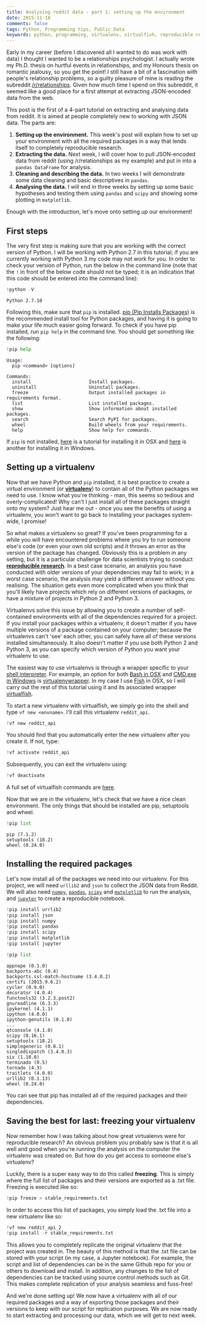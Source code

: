 ```yaml
---
title: Analysing reddit data - part 1: setting up the environment    
date: 2015-11-18  
comments: false  
tags: Python, Programming tips, Public Data   
keywords: python, programming, virtualenv, virtualfish, reproducible research  
---
```


Early in my career (before I discovered all I wanted to do was work with data) I thought I wanted to be a relationships psychologist. I actually wrote my Ph.D. thesis on hurtful events in relationships, and my Honours thesis on romantic jealousy, so you get the point! I still have a bit of a fascination with people's relationship problems, so a guilty pleasure of mine is reading the subreddit [/r/relationships](https://www.reddit.com/r/relationships#hme). Given how much time I spend on this subreddit, it seemed like a good place for a first attempt at extracting JSON-encoded data from the web.

This post is the first of a 4-part tutorial on extracting and analysing data from reddit. It is aimed at people completely new to working with JSON data. The parts are:   
1. **Setting up the environment.** This week's post will explain how to set up your environment with all the required packages in a way that lends itself to completely reproducible research.   
2. **Extracting the data.** Next week, I will cover how to pull JSON-encoded data from reddit (using /r/relationships as my example) and put in into a `pandas DataFrame` for analysis.   
3. **Cleaning and describing the data.** In two weeks I will demonstrate some data cleaning and basic descriptives in `pandas`.   
4. **Analysing the data.** I will end in three weeks by setting up some basic hypotheses and testing them using `pandas` and `scipy` and showing some plotting in `matplotlib`.   

Enough with the introduction, let's move onto setting up our environment!

## First steps

The very first step is making sure that you are working with the correct version of Python. I will be working with Python 2.7 in this tutorial; if you are currently working with Python 3 my code may not work for you. In order to check your version of Python, run the below in the command line (note that the `!` in front of the below code should not be typed; it is an indication that this code should be entered into the command line):


```python
!python -V
```

    Python 2.7.10


Following this, make sure that `pip` is installed. [pip (Pip Installs Packages)](https://pip.pypa.io/en/stable/) is the recommended install tool for Python packages, and having it is going to make your life much easier going forward. To check if you have pip installed, run `pip help` in the command line. You should get something like the following:


```python
!pip help
```

    
    Usage:   
      pip <command> [options]
    
    Commands:
      install                     Install packages.
      uninstall                   Uninstall packages.
      freeze                      Output installed packages in requirements format.
      list                        List installed packages.
      show                        Show information about installed packages.
      search                      Search PyPI for packages.
      wheel                       Build wheels from your requirements.
      help                        Show help for commands.



If `pip` is not installed, [here](http://jamie.curle.io/posts/installing-pip-virtualenv-and-virtualenvwrapper-on-os-x/) is a tutorial for installing it in OSX and [here](http://www.tylerbutler.com/2012/05/how-to-install-python-pip-and-virtualenv-on-windows-with-powershell/) is another for installing it in Windows.

## Setting up a virtualenv

Now that we have Python and `pip` installed, it is best practice to create a virtual environment (or [**virtualenv**](http://docs.python-guide.org/en/latest/dev/virtualenvs/)) to contain all of the Python packages we need to use. I know what you're thinking - man, this seems so tedious and overly-complicated! Why can't I just install all of these packages straight onto my system? Just hear me out - once you see the benefits of using a virtualenv, you won't want to go back to installing your packages system-wide, I promise!

So what makes a virtualenv so great? If you've been programming for a while you will have encountered problems where you try to run someone else's code (or even your own old scripts) and it throws an error as the version of the package has changed. Obviously this is a problem in any setting, but it is a particular challenge for data scientists trying to conduct [**reproducible research**](https://en.wikipedia.org/wiki/Reproducibility#Reproducible_research). In a best case scenario, an analysis you have conducted with older versions of your dependencies may fail to work; in a worst case scenario, the analysis may yield a different answer without you realising. The situation gets even more complicated when you think that you'll likely have projects which rely on different versions of packages, or have a mixture of projects in Python 2 and Python 3.

Virtualenvs solve this issue by allowing you to create a number of self-contained environments with all of the dependencies required for a project. If you install your packages within a virtualenv, it doesn't matter if you have multiple versions of a package contained on your computer; because the virtualenvs can't 'see' each other, you can safely have all of these versions installed simultaneously. It also doesn't matter if you use both Python 2 and Python 3, as you can specify which version of Python you want your virtualenv to use.

The easiest way to use virtualenvs is through a wrapper specific to your [shell interpreter](https://en.wikipedia.org/wiki/Unix_shell). For example, an option for both [Bash in OSX](http://jamie.curle.io/posts/installing-pip-virtualenv-and-virtualenvwrapper-on-os-x/) and [CMD.exe in Windows](http://www.tylerbutler.com/2012/05/how-to-install-python-pip-and-virtualenv-on-windows-with-powershell/) is [virtualenvwrapper](https://virtualenvwrapper.readthedocs.org/en/latest/). In my case I use [Fish](http://fishshell.com/) in OSX, so I will carry out the rest of this tutorial using it and its associated wrapper [virtualfish](http://virtualfish.readthedocs.org/en/latest/index.html).

To start a new virtualenv with virtualfish, we simply go into the shell and type `vf new <envname>`. I'll call this virtualenv `reddit_api`.


```python
!vf new reddit_api
```

You should find that you automatically enter the new virtualenv after you create it. If not, type:


```python
!vf activate reddit_api
```

Subsequently, you can exit the virtualenv using:


```python
!vf deactivate
```

A full set of virtualfish commands are [here](http://virtualfish.readthedocs.org/en/latest/usage.html).

Now that we are in the virtualenv, let's check that we have a nice clean environment. The only things that should be installed are pip, setuptools and wheel.


```python
!pip list
```

    pip (7.1.2)
    setuptools (18.2)
    wheel (0.24.0)


## Installing the required packages

Let's now install all of the packages we need into our virtualenv. For this project, we will need `urllib2` and `json` to collect the JSON data from Reddit. We will also need [`numpy`](http://www.numpy.org/), [`pandas`](http://pandas.pydata.org/), [`scipy`](http://www.scipy.org/) and [`matplotlib`](http://matplotlib.org/) to run the analysis, and [`jupyter`](http://jupyter.org/) to create a reproducible notebook.


```python
!pip install urrlib2
!pip install json
!pip install numpy
!pip install pandas
!pip install scipy
!pip install matplotlib
!pip install jupyter
```


```python
!pip list
```

    appnope (0.1.0)
    backports-abc (0.4)
    backports.ssl-match-hostname (3.4.0.2)
    certifi (2015.9.6.2)
    cycler (0.9.0)
    decorator (4.0.4)
    functools32 (3.2.3.post2)
    gnureadline (6.3.3)
    ipykernel (4.1.1)
    ipython (4.0.0)
    ipython-genutils (0.1.0)
    ...
    qtconsole (4.1.0)
    scipy (0.16.1)
    setuptools (18.2)
    simplegeneric (0.8.1)
    singledispatch (3.4.0.3)
    six (1.10.0)
    terminado (0.5)
    tornado (4.3)
    traitlets (4.0.0)
    urllib2 (0.1.13)
    wheel (0.24.0)


You can see that pip has installed all of the required packages and their dependencies.

## Saving the best for last: freezing your virtualenv

Now remember how I was talking about how great virtualenvs were for reproducible research? An obvious problem you probably saw is that it is all well and good when you're running the analysis on the computer the virtualenv was created on. But how do you get access to someone else's virtualenv?

Luckily, there is a super easy way to do this called **freezing**. This is simply where the full list of packages and their versions are exported as a .txt file. Freezing is executed like so:


```python
!pip freeze > stable_requirements.txt
```

In order to access this list of packages, you simply load the .txt file into a new virtualenv like so:


```python
!vf new reddit_api_2
!pip install -r stable_requirements.txt
```

This allows you to completely replicate the original virtualenv that the project was created in. The beauty of this method is that the .txt file can be stored with your script (in my case, a Jupyter notebook). For example, the script and list of dependencies can be in the same Github repo for you or others to download and install. In addition, any changes to the list of dependencies can be tracked using source control methods such as Git. This makes complete replication of your analysis seamless and fuss-free!

And we're done setting up! We now have a virtualenv with all of our required packages and a way of exporting those packages and their versions to keep with our script for replication purposes. We are now ready to start extracting and processing our data, which we will get to next week.
